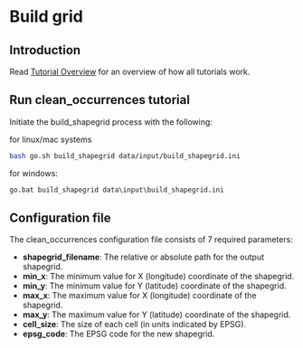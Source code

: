 # Build grid

## Introduction

Read [Tutorial Overview](../tutorial/overview.md) for an overview of how all tutorials work. 

## Run clean_occurrences tutorial 

Initiate the build_shapegrid process with the following:

for linux/mac systems

```zsh
bash go.sh build_shapegrid data/input/build_shapegrid.ini
```

for windows: 
```cmd
go.bat build_shapegrid data\input\build_shapegrid.ini
```

## Configuration file

The clean_occurrences configuration file consists of 7 required parameters: 
* **shapegrid_filename**: The relative or absolute path for the output shapegrid.
* **min_x**: The minimum value for X (longitude) coordinate of the shapegrid.
* **min_y**: The minimum value for Y (latitude) coordinate of the shapegrid.
* **max_x**: The maximum value for X (longitude) coordinate of the shapegrid.
* **max_y**: The maximum value for Y (latitude) coordinate of the shapegrid.
* **cell_size**: The size of each cell (in units indicated by EPSG).
* **epsg_code**: The EPSG code for the new shapegrid.
